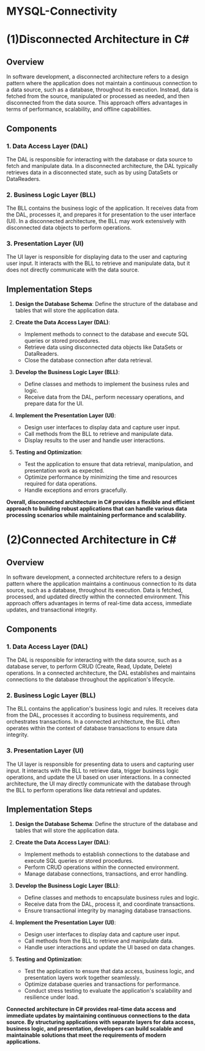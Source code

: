 # MYSQL-Connectivity

# (1)Disconnected Architecture in C#

## Overview

In software development, a disconnected architecture refers to a design pattern where the application does not maintain a continuous connection to a data source, such as a database, throughout its execution. Instead, data is fetched from the source, manipulated or processed as needed, and then disconnected from the data source. This approach offers advantages in terms of performance, scalability, and offline capabilities.


## Components

### 1. Data Access Layer (DAL)

The DAL is responsible for interacting with the database or data source to fetch and manipulate data. In a disconnected architecture, the DAL typically retrieves data in a disconnected state, such as by using DataSets or DataReaders.

### 2. Business Logic Layer (BLL)

The BLL contains the business logic of the application. It receives data from the DAL, processes it, and prepares it for presentation to the user interface (UI). In a disconnected architecture, the BLL may work extensively with disconnected data objects to perform operations.

### 3. Presentation Layer (UI)

The UI layer is responsible for displaying data to the user and capturing user input. It interacts with the BLL to retrieve and manipulate data, but it does not directly communicate with the data source.

## Implementation Steps

1. **Design the Database Schema**: Define the structure of the database and tables that will store the application data.

2. **Create the Data Access Layer (DAL)**:
   - Implement methods to connect to the database and execute SQL queries or stored procedures.
   - Retrieve data using disconnected data objects like DataSets or DataReaders.
   - Close the database connection after data retrieval.

3. **Develop the Business Logic Layer (BLL)**:
   - Define classes and methods to implement the business rules and logic.
   - Receive data from the DAL, perform necessary operations, and prepare data for the UI.

4. **Implement the Presentation Layer (UI)**:
   - Design user interfaces to display data and capture user input.
   - Call methods from the BLL to retrieve and manipulate data.
   - Display results to the user and handle user interactions.

5. **Testing and Optimization**:
   - Test the application to ensure that data retrieval, manipulation, and presentation work as expected.
   - Optimize performance by minimizing the time and resources required for data operations.
   - Handle exceptions and errors gracefully.

  **Overall, disconnected architecture in C# provides a flexible and efficient approach to building robust applications that can handle various data processing scenarios while maintaining performance and scalability.**




# (2)Connected Architecture in C#

## Overview

In software development, a connected architecture refers to a design pattern where the application maintains a continuous connection to its data source, such as a database, throughout its execution. Data is fetched, processed, and updated directly within the connected environment. This approach offers advantages in terms of real-time data access, immediate updates, and transactional integrity.

## Components

### 1. Data Access Layer (DAL)

The DAL is responsible for interacting with the data source, such as a database server, to perform CRUD (Create, Read, Update, Delete) operations. In a connected architecture, the DAL establishes and maintains connections to the database throughout the application's lifecycle.

### 2. Business Logic Layer (BLL)

The BLL contains the application's business logic and rules. It receives data from the DAL, processes it according to business requirements, and orchestrates transactions. In a connected architecture, the BLL often operates within the context of database transactions to ensure data integrity.

### 3. Presentation Layer (UI)

The UI layer is responsible for presenting data to users and capturing user input. It interacts with the BLL to retrieve data, trigger business logic operations, and update the UI based on user interactions. In a connected architecture, the UI may directly communicate with the database through the BLL to perform operations like data retrieval and updates.

## Implementation Steps

1. **Design the Database Schema**: Define the structure of the database and tables that will store the application data.

2. **Create the Data Access Layer (DAL)**:
   - Implement methods to establish connections to the database and execute SQL queries or stored procedures.
   - Perform CRUD operations within the connected environment.
   - Manage database connections, transactions, and error handling.

3. **Develop the Business Logic Layer (BLL)**:
   - Define classes and methods to encapsulate business rules and logic.
   - Receive data from the DAL, process it, and coordinate transactions.
   - Ensure transactional integrity by managing database transactions.

4. **Implement the Presentation Layer (UI)**:
   - Design user interfaces to display data and capture user input.
   - Call methods from the BLL to retrieve and manipulate data.
   - Handle user interactions and update the UI based on data changes.

5. **Testing and Optimization**:
   - Test the application to ensure that data access, business logic, and presentation layers work together seamlessly.
   - Optimize database queries and transactions for performance.
   - Conduct stress testing to evaluate the application's scalability and resilience under load.


**Connected architecture in C# provides real-time data access and immediate updates by maintaining continuous connections to the data source. By structuring applications with separate layers for data access, business logic, and presentation, developers can build scalable and maintainable solutions that meet the requirements of modern applications.**